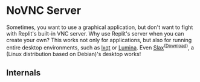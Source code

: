 # NoVNC Server
Sometimes, you want to use a graphical application, but don't want to fight with Replit's built-in VNC server. Why use Replit's server when you can create your own?
This works not only for applications, but also for running entire desktop environments, such as <a href="https://replit.com/@9pfs/lxqt">lxqt</a> or <a href="https://replit.com/@9pfs/lumina">Lumina</a>. Even <a href="https://replit.com/@9pfs/slax2vnc">Slax</a><sup>(<a href="https://slax.org">Download</a>)</sup>, a (Linux distribution based on Debian)'s desktop works!
## Internals
